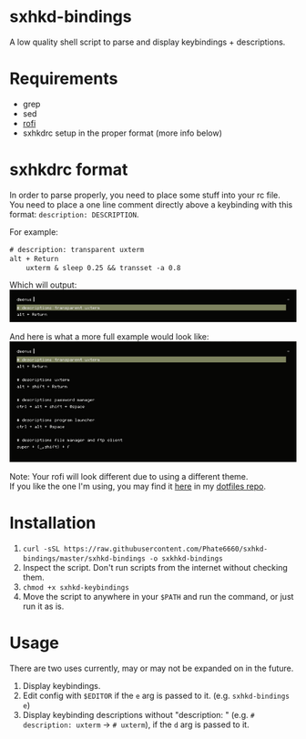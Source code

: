 # sxhkd-bindings
A low quality shell script to parse and display keybindings + descriptions.

# Requirements
- grep
- sed
- [rofi](https://github.com/davatorium/rofi)
- sxhkdrc setup in the proper format (more info below)

# sxhkdrc format
In order to parse properly, you need to place some stuff into your rc file.<br>
You need to place a one line comment directly above a keybinding with this format: `description: DESCRIPTION`.

For example:
```
# description: transparent uxterm
alt + Return
    uxterm & sleep 0.25 && transset -a 0.8
```

Which will output:<br>
![example](screenshots/example.png)

And here is what a more full example would look like:<br>
![full example](screenshots/full_example.png)

Note: Your rofi will look different due to using a different theme.<br>
If you like the one I'm using, you may find it [here](https://github.com/Phate6660/dotfiles/blob/master/.cache/wal/colors-rofi-dark.rasi) in my [dotfiles repo](https://github.com/Phate6660/dotfiles).

# Installation
1. `curl -sSL https://raw.githubusercontent.com/Phate6660/sxhkd-bindings/master/sxhkd-bindings -o sxkhkd-bindings`
2. Inspect the script. Don't run scripts from the internet without checking them.
3. `chmod +x sxhkd-keybindings`
4. Move the script to anywhere in your `$PATH` and run the command, or just run it as is.

# Usage
There are two uses currently, may or may not be expanded on in the future.

1. Display keybindings.
2. Edit config with `$EDITOR` if the `e` arg is passed to it. (e.g. `sxhkd-bindings e`)
3. Display keybinding descriptions without "description: " (e.g. `# description: uxterm` -> `# uxterm`), if the `d` arg is passed to it.
